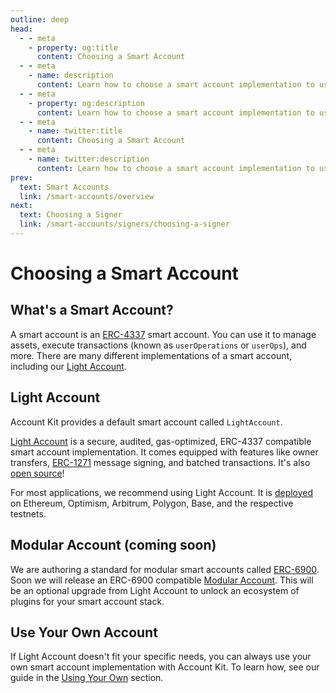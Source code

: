 ```yaml
---
outline: deep
head:
  - - meta
    - property: og:title
      content: Choosing a Smart Account
  - - meta
    - name: description
      content: Learn how to choose a smart account implementation to use with Account Kit, a vertically integrated stack for building apps that support ERC-4337.
  - - meta
    - property: og:description
      content: Learn how to choose a smart account implementation to use with Account Kit, a vertically integrated stack for building apps that support ERC-4337.
  - - meta
    - name: twitter:title
      content: Choosing a Smart Account
  - - meta
    - name: twitter:description
      content: Learn how to choose a smart account implementation to use with Account Kit, a vertically integrated stack for building apps that support ERC-4337.
prev:
  text: Smart Accounts
  link: /smart-accounts/overview
next:
  text: Choosing a Signer
  link: /smart-accounts/signers/choosing-a-signer
---
```


# Choosing a Smart Account

## What's a Smart Account?

A smart account is an [ERC-4337](https://eips.ethereum.org/EIPS/eip-4337) smart account. You can use it to manage assets, execute transactions (known as `userOperations` or `userOps`), and more. There are many different implementations of a smart account, including our [Light Account](/smart-accounts/light-account/).

## Light Account

Account Kit provides a default smart account called `LightAccount`.

[Light Account](/smart-accounts/light-account/) is a secure, audited, gas-optimized, ERC-4337 compatible smart account implementation. It comes equipped with features like owner transfers, [ERC-1271](https://eips.ethereum.org/EIPS/eip-1271) message signing, and batched transactions. It's also [open source](https://github.com/alchemyplatform/light-account)!

For most applications, we recommend using Light Account. It is [deployed](/smart-accounts/accounts/deployment-addresses) on Ethereum, Optimism, Arbitrum, Polygon, Base, and the respective testnets.

## Modular Account (coming soon)

We are authoring a standard for modular smart accounts called [ERC-6900](https://eips.ethereum.org/EIPS/eip-6900). Soon we will release an ERC-6900 compatible [Modular Account](/smart-accounts/modular-account/). This will be an optional upgrade from Light Account to unlock an ecosystem of plugins for your smart account stack.

## Use Your Own Account

If Light Account doesn't fit your specific needs, you can always use your own smart account implementation with Account Kit. To learn how, see our guide in the [Using Your Own](/smart-accounts/custom/using-your-own) section.
